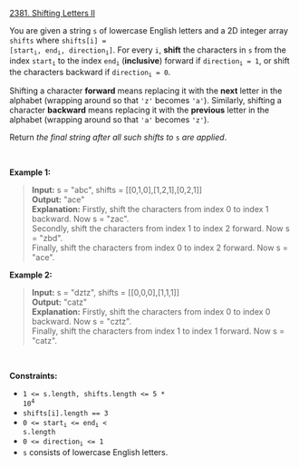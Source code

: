 [2381. Shifting Letters II](https://leetcode.com/problems/shifting-letters-ii)

You are given a string `s` of lowercase English letters and a 2D integer array `shifts` where <code>shifts[i] = [start<sub>i</sub>, end<sub>i</sub>, direction<sub>i</sub>]</code>. For every `i`, **shift** the characters in `s` from the index <code>start<sub>i</sub></code> to the index <code>end<sub>i</sub></code> (**inclusive**) forward if <code>direction<sub>i</sub> = 1</code>, or shift the characters backward if <code>direction<sub>i</sub> = 0</code>.

Shifting a character **forward** means replacing it with the **next** letter in the alphabet (wrapping around so that `'z'` becomes `'a'`). Similarly, shifting a character **backward** means replacing it with the **previous** letter in the alphabet (wrapping around so that `'a'` becomes `'z'`).

Return *the final string after all such shifts to* `s` *are applied*.

<p>&nbsp;</p>

**Example 1:**

> **Input:** s = "abc", shifts = [[0,1,0],[1,2,1],[0,2,1]] <br>
> **Output:** "ace" <br>
> **Explanation:** Firstly, shift the characters from index 0 to index 1 backward. Now s = "zac". <br>
> Secondly, shift the characters from index 1 to index 2 forward. Now s = "zbd". <br>
> Finally, shift the characters from index 0 to index 2 forward. Now s = "ace".

**Example 2:**

> **Input:** s = "dztz", shifts = [[0,0,0],[1,1,1]] <br>
> **Output:** "catz" <br>
> **Explanation:** Firstly, shift the characters from index 0 to index 0 backward. Now s = "cztz". <br>
> Finally, shift the characters from index 1 to index 1 forward. Now s = "catz".

<p>&nbsp;</p>

**Constraints:**

- <code>1 <= s.length, shifts.length <= 5 * 10<sup>4</sup></code>
- `shifts[i].length == 3`
- <code>0 <= start<sub>i</sub> <= end<sub>i</sub> < s.length</code>
- <code>0 <= direction<sub>i</sub> <= 1</code>
- `s` consists of lowercase English letters.
